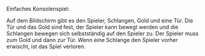 Einfaches Konsolenspiel:

Auf dem Bildschirm gibt es den Spieler, Schlangen, Gold und eine Tür.
Die Tür und das Gold sind fest, der Spieler kann bewegt werden und die Schlangen bewegen sich selbstständig auf den Spieler zu.
Der Spieler muss zum Gold und dann zur Tür. Wenn eine Schlange den Spieler vorher erwischt, ist das Spiel verloren.